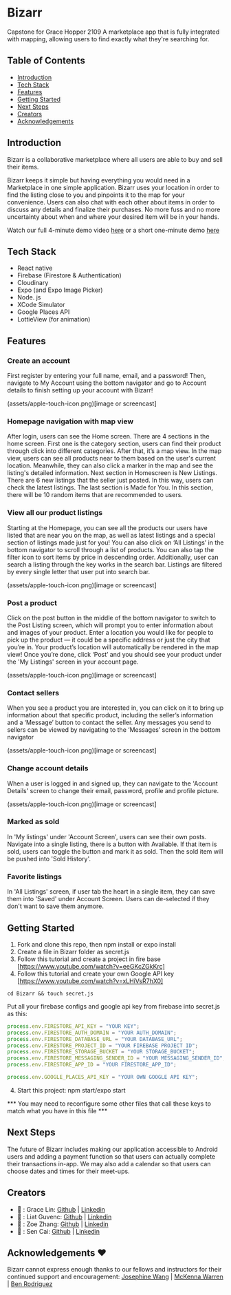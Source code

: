 # **Bizarr**
Capstone for Grace Hopper 2109
A marketplace app that is fully integrated with mapping, allowing users to find exactly what they're searching for.

## Table of Contents
- [Introduction](#introduction)
- [Tech Stack](#tech-stack)
- [Features](#features)
- [Getting Started](#next-steps)
- [Next Steps](#creators)
- [Creators](#creators)
- [Acknowledgements](#acknowledgements )

## Introduction
Bizarr is a collaborative marketplace where all users are able to buy and sell their items.

Bizarr keeps it simple but having everything you would need in a Marketplace in one simple application. Bizarr uses your location in order to find the listing close to you and pinpoints it to the map for your convenience. Users can also chat with each other about items in order to discuss any details and finalize their purchases. No more fuss and no more uncertainty about when and where your desired item will be in your hands.

Watch our full 4-minute demo video [here](https://www.youtube....) or a short one-minute demo [here](https:www.youtube...)

## Tech Stack

- React native
- Firebase (Firestore & Authentication)
- Cloudinary
- Expo (and Expo Image Picker)
- Node. js
- XCode Simulator 
- Google Places API
- LottieView (for animation)

## Features

### Create an account
First register by entering your full name, email, and a password! Then, navigate to My Account using the bottom navigator and go to Account details to finish setting up your account with Bizarr!

(assets/apple-touch-icon.png)[image or screencast]

### Homepage navigation with map view
After login, users can see the Home screen. There are 4 sections in the home screen. First one is the category section, users can find their product through click into different categories. After that, it’s a map view. In the map view, users can see all products near to them based on the user's current location. Meanwhile, they can also click a marker in the map and see the listing's detailed information. Next section in Homescreen is New Listings. There are 6 new listings that the seller just posted. In this way, users can check the latest listings. The last section is Made for You. In this section, there will be 10 random items that are recommended to users.

### View all our product listings
Starting at the Homepage, you can see all the products our users have listed that are near you on the map, as well as latest listings and a special section of listings made just for you! You can also click on ‘All Listings’ in the bottom navigator to scroll through a list of products. You can also tap the filter icon to sort items by price in descending order. Additionally, user can search a listing through the key works in the search bar. Listings are filtered by every single letter that user put into search bar.

(assets/apple-touch-icon.png)[image or screencast]

### Post a product
Click on the post button in the middle of the bottom navigator to switch to the Post Listing screen, which will prompt you to enter information about and images of your product. Enter a location you would like for people to pick up the product — it could be a specific address or just the city that you’re in. Your product’s location will automatically be rendered in the map view! Once you’re done, click ‘Post’ and you should see your product under the 'My Listings' screen in your account page.

(assets/apple-touch-icon.png)[image or screencast]

### Contact sellers
When you see a product you are interested in, you can click on it to bring up information about that specific product, including the seller’s information and a ‘Message’ button to contact the seller. Any messages you send to sellers can be viewed by navigating to the ‘Messages’ screen in the bottom navigator

(assets/apple-touch-icon.png)[image or screencast]

### Change account details
When a user is logged in and signed up, they can navigate to the 'Account Details' screen to change their email, password, profile and profile picture.

(assets/apple-touch-icon.png)[image or screencast]

### Marked as sold
In 'My listings' under 'Account Screen', users can see their own posts. Navigate into a single listing, there is a button with Available. If that item is sold, users can toggle the button and mark it as sold. Then the sold item will be pushed into 'Sold History'. 

### Favorite listings
In 'All Listings' screen, if user tab the heart in a single item, they can save them into 'Saved' under Account Screen. Users can de-selected if they don't want to save them anymore.

## Getting Started
1. Fork and clone this repo, then npm install or expo install
2. Create a file in Bizarr folder as secret.js
3. Follow this tutorial and create a project in fire base [https://www.youtube.com/watch?v=eeGKcZGkKrc]
4. Follow this tutorial and create your own Google API key [https://www.youtube.com/watch?v=xLHiVsR7hX0]

````git
cd Bizarr && touch secret.js 
````
Put all your firebase configs and google api key from firebase into secret.js as this:

````javascript
process.env.FIRESTORE_API_KEY = "YOUR KEY";
process.env.FIRESTORE_AUTH_DOMAIN = "YOUR AUTH_DOMAIN";
process.env.FIRESTORE_DATABASE_URL = "YOUR DATABASE_URL";
process.env.FIRESTORE_PROJECT_ID = "YOUR FIREBASE PROJECT ID";
process.env.FIRESTORE_STORAGE_BUCKET = "YOUR STORAGE_BUCKET";
process.env.FIRESTORE_MESSAGING_SENDER_ID = "YOUR MESSAGING_SENDER_ID";
process.env.FIRESTORE_APP_ID = "YOUR FIRESTORE_APP_ID";

process.env.GOOGLE_PLACES_API_KEY = "YOUR OWN GOOGLE API KEY";
````
4. Start this project: npm start/expo start

*** You may need to reconfigure some other files that call these keys to match what you have in this file *** 

## Next Steps
The future of Bizarr includes making our application accessible to Android users and adding a payment function so that users can actually complete their transactions in-app. We may also add a calendar so that users can choose dates and times for their meet-ups. 

## Creators
- :blue_heart: : Grace Lin: [Github](https://github.com/gracelin95) | [Linkedin](https://www.linkedin.com/in/gracesqlin/)
- :green_heart: : Liat Guvenc: [Github](https://github.com/liat-g) | [Linkedin](https://www.linkedin.com/in/liat-guvenc-8394b0179/)
- :yellow_heart: : Zoe Zhang: [Github](https://github.com/YizhuoZhang3) | [Linkedin](https://www.linkedin.com/in/zoezhang33/)
- :purple_heart: : Sen Cai: [Github](https://github.com/sencaichi) | [Linkedin](https://www.linkedin.com/in/sentsai/)

## Acknowledgements  :heart:
Bizarr cannot express enough thanks to our fellows and instructors for their continued support and encouragement: [Josephine Wang](https://github.com/joseewang) | [McKenna Warren](https://github.com/mckennakayyy) | [Ben Rodriguez](https://github.com/b17z)



